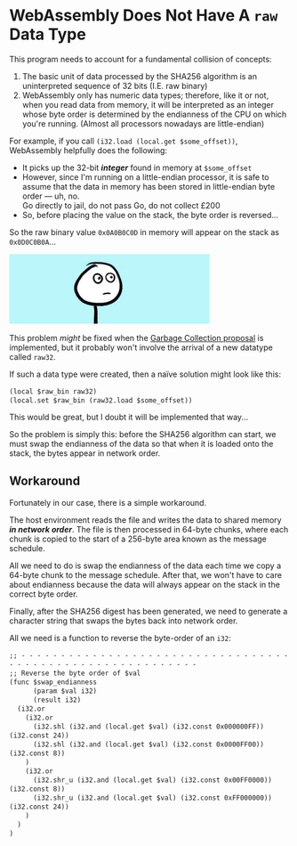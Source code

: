 # WebAssembly Does Not Have A `raw` Data Type

This program needs to account for a fundamental collision of concepts:

1. The basic unit of data processed by the SHA256 algorithm is an uninterpreted sequence of 32 bits (I.E. raw binary)
1. WebAssembly only has numeric data types; therefore, like it or not, when you read data from memory, it will be interpreted as an integer whose byte order is determined by the endianness of the CPU on which you're running.
(Almost all processors nowadays are little-endian)

For example, if you call `(i32.load (local.get $some_offset))`, WebAssembly helpfully does the following:

* It picks up the 32-bit ***integer*** found in memory at `$some_offset`
* However, since I'm running on a little-endian processor, it is safe to assume that the data in memory has been stored in little-endian byte order &mdash; uh, no.<br>Go directly to jail, do not pass Go, do not collect £200
* So, before placing the value on the stack, the byte order is reversed...

So the raw binary value `0x0A0B0C0D` in memory will appear on the stack as `0x0D0C0B0A`...

![Uh...](./img/uh.gif)

This problem *might* be fixed when the [Garbage Collection proposal](https://github.com/WebAssembly/gc/blob/master/proposals/gc/MVP.md) is implemented, but it probably won't involve the arrival of a new datatype called `raw32`.

If such a data type were created, then a naïve solution might look like this:

```wast
(local $raw_bin raw32)
(local.set $raw_bin (raw32.load $some_offset))
```

This would be great, but I doubt it will be implemented that way...

So the problem is simply this: before the SHA256 algorithm can start, we must swap the endianness of the data so that when it is loaded onto the stack, the bytes appear in network order.


## Workaround

Fortunately in our case, there is a simple workaround.

The host environment reads the file and writes the data to shared memory ***in network order***.
The file is then processed in 64-byte chunks, where each chunk is copied to the start of a 256-byte area known as the message schedule.

All we need to do is swap the endianness of the data each time we copy a 64-byte chunk to the message schedule.
After that, we won't have to care about endianness because the data will always appear on the stack in the correct byte order.

Finally, after the SHA256 digest has been generated, we need to generate a character string that swaps the bytes back into network order.

All we need is a function to reverse the byte-order of an `i32`:

```wast
;; - - - - - - - - - - - - - - - - - - - - - - - - - - - - - - - - - - - - - - - - - - - - - - - - - - - - - - - - - -
;; Reverse the byte order of $val
(func $swap_endianness
      (param $val i32)
      (result i32)
  (i32.or
    (i32.or
      (i32.shl (i32.and (local.get $val) (i32.const 0x000000FF)) (i32.const 24))
      (i32.shl (i32.and (local.get $val) (i32.const 0x0000FF00)) (i32.const 8))
    )
    (i32.or
      (i32.shr_u (i32.and (local.get $val) (i32.const 0x00FF0000)) (i32.const 8))
      (i32.shr_u (i32.and (local.get $val) (i32.const 0xFF000000)) (i32.const 24))
    )
  )
)
```
